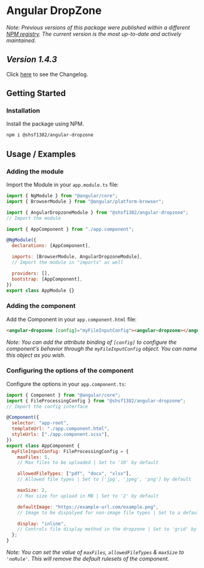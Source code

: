 # Angular DropZone

_Note: Previous versions of this package were published within a different [NPM registry](https://www.npmjs.com/package/@shsf1382/file-input). The current version is the most up-to-date and actively maintained._

## _Version 1.4.3_

Click [here](/projects/angular-dropzone/.changeset/CHANGELOG.md) to see the Changelog.

## Getting Started

### Installation

Install the package using NPM.

```bash
npm i @shsf1382/angular-dropzone
```

## Usage / Examples

### Adding the module

Import the Module in your `app.module.ts` file:

```javascript
import { NgModule } from "@angular/core";
import { BrowserModule } from "@angular/platform-browser";

import { AngularDropzoneModule } from "@shsf1382/angular-dropzone";
// Import the module

import { AppComponent } from "./app.component";

@NgModule({
  declarations: [AppComponent],

  imports: [BrowserModule, AngularDropzoneModule],
  // Import the module in "imports" as well

  providers: [],
  bootstrap: [AppComponent],
})
export class AppModule {}
```

### Adding the component

Add the Component in your `app.component.html` file:

```html
<angular-dropzone [config]="myFileInputConfig"><angular-dropzone></angular-dropzone></angular-dropzone>
```

_Note: You can add the attribute binding of `[config]` to configure the component's behavior through the `myFileInputConfig` object. You can name this object as you wish._

### Configuring the options of the component

Configure the options in your `app.component.ts`:

```javascript
import { Component } from "@angular/core";
import { FileProcessingConfig } from "@shsf1382/angular-dropzone";
// Import the config interface

@Component({
  selector: "app-root",
  templateUrl: "./app.component.html",
  styleUrls: ["./app.component.scss"],
})
export class AppComponent {
  myFileInputConfig: FileProcessingConfig = {
    maxFiles: 5,
    // Max files to be uploaded | Set to '10' by default

    allowedFileTypes: ["pdf", "docx", "xlsx"],
    // Allowed file types | Set to ['jpg', 'jpeg', 'png'] by default

    maxSize: 2,
    // Max size for upload in MB | Set to '2' by default

    defaultImage: "https://example-url.com/example.png",
    // Image to be dispalyed for non-image file types | Set to a default image

    display: "inline",
    // Controls file display method in the dropzone | Set to 'grid' by default
  };
}
```

_Note: You can set the value of `maxFiles`, `allowedFileTypes` & `maxSize` to `'noRule'`. This will remove the default rulesets of the component._
